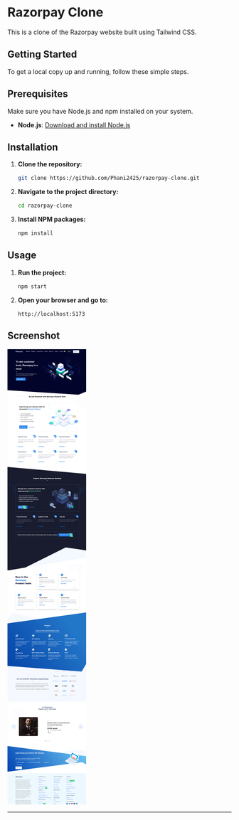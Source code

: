 # Razorpay Clone

This is a clone of the Razorpay website built using Tailwind CSS.

## Getting Started

To get a local copy up and running, follow these simple steps.

## Prerequisites

Make sure you have Node.js and npm installed on your system.

- **Node.js**: [Download and install Node.js](https://nodejs.org/)

## Installation

1. **Clone the repository:**

    ```bash
    git clone https://github.com/Phani2425/razorpay-clone.git
    ```

2. **Navigate to the project directory:**

    ```bash
    cd razorpay-clone
    ```

3. **Install NPM packages:**

    ```bash
    npm install
    ```

## Usage

1. **Run the project:**

    ```bash
    npm start
    ```

2. **Open your browser and go to:**

    ```
    http://localhost:5173
    ```

## Screenshot

![Screenshot of Razorpay Clone](./assets/screenshot.png)

---
